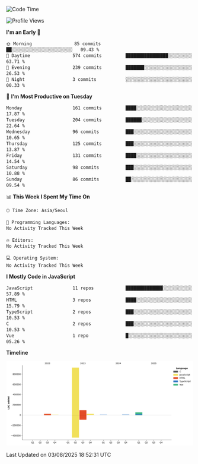 <!--START_SECTION:waka-->
![Code Time](http://img.shields.io/badge/Code%20Time-131%20hrs%204%20mins-blue)

![Profile Views](http://img.shields.io/badge/Profile%20Views-0-blue)

**I'm an Early 🐤** 

```text
🌞 Morning                85 commits          ██░░░░░░░░░░░░░░░░░░░░░░░   09.43 % 
🌆 Daytime                574 commits         ████████████████░░░░░░░░░   63.71 % 
🌃 Evening                239 commits         ███████░░░░░░░░░░░░░░░░░░   26.53 % 
🌙 Night                  3 commits           ░░░░░░░░░░░░░░░░░░░░░░░░░   00.33 % 
```
📅 **I'm Most Productive on Tuesday** 

```text
Monday                   161 commits         ████░░░░░░░░░░░░░░░░░░░░░   17.87 % 
Tuesday                  204 commits         ██████░░░░░░░░░░░░░░░░░░░   22.64 % 
Wednesday                96 commits          ███░░░░░░░░░░░░░░░░░░░░░░   10.65 % 
Thursday                 125 commits         ███░░░░░░░░░░░░░░░░░░░░░░   13.87 % 
Friday                   131 commits         ████░░░░░░░░░░░░░░░░░░░░░   14.54 % 
Saturday                 98 commits          ███░░░░░░░░░░░░░░░░░░░░░░   10.88 % 
Sunday                   86 commits          ██░░░░░░░░░░░░░░░░░░░░░░░   09.54 % 
```


📊 **This Week I Spent My Time On** 

```text
🕑︎ Time Zone: Asia/Seoul

💬 Programming Languages: 
No Activity Tracked This Week

🔥 Editors: 
No Activity Tracked This Week

💻 Operating System: 
No Activity Tracked This Week
```

**I Mostly Code in JavaScript** 

```text
JavaScript               11 repos            ██████████████░░░░░░░░░░░   57.89 % 
HTML                     3 repos             ████░░░░░░░░░░░░░░░░░░░░░   15.79 % 
TypeScript               2 repos             ███░░░░░░░░░░░░░░░░░░░░░░   10.53 % 
C                        2 repos             ███░░░░░░░░░░░░░░░░░░░░░░   10.53 % 
Vue                      1 repo              █░░░░░░░░░░░░░░░░░░░░░░░░   05.26 % 
```



**Timeline**

![Lines of Code chart](https://raw.githubusercontent.com/project-dy/project-dy/main/assets/bar_graph.png)


 Last Updated on 03/08/2025 18:52:31 UTC
<!--END_SECTION:waka-->
